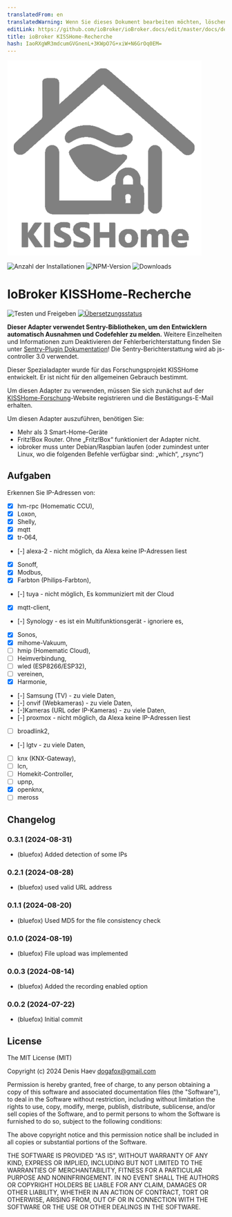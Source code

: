 ```yaml
---
translatedFrom: en
translatedWarning: Wenn Sie dieses Dokument bearbeiten möchten, löschen Sie bitte das Feld "translationsFrom". Andernfalls wird dieses Dokument automatisch erneut übersetzt
editLink: https://github.com/ioBroker/ioBroker.docs/edit/master/docs/de/adapterref/iobroker.kisshome-research/README.md
title: ioBroker KISSHome-Recherche
hash: IaoRXgWR3mdcumGVGnenL+3KWpO7G+xiW+N6GrOq0EM=
---
```

![Logo](../../../en/adapterref/iobroker.kisshome-research/admin/kisshome-research.png)

![Anzahl der Installationen](http://iobroker.live/badges/kisshome-research-stable.svg)
![NPM-Version](http://img.shields.io/npm/v/iobroker.kisshome-research.svg)
![Downloads](https://img.shields.io/npm/dm/iobroker.kisshome-research.svg)

# IoBroker KISSHome-Recherche
![Testen und Freigeben](https://github.com/ioBroker/ioBroker.kisshome-research/workflows/Test%20and%20Release/badge.svg) [![Übersetzungsstatus](https://weblate.iobroker.net/widgets/adapters/-/kisshome-research/svg-badge.svg)](https://weblate.iobroker.net/engage/adapters/?utm_source=widget)

**Dieser Adapter verwendet Sentry-Bibliotheken, um den Entwicklern automatisch Ausnahmen und Codefehler zu melden.** Weitere Einzelheiten und Informationen zum Deaktivieren der Fehlerberichterstattung finden Sie unter [Sentry-Plugin Dokumentation](https://github.com/ioBroker/plugin-sentry#plugin-sentry)! Die Sentry-Berichterstattung wird ab js-controller 3.0 verwendet.

Dieser Spezialadapter wurde für das Forschungsprojekt KISSHome entwickelt. Er ist nicht für den allgemeinen Gebrauch bestimmt.

Um diesen Adapter zu verwenden, müssen Sie sich zunächst auf der [KISSHome-Forschung](https://kisshome-feldversuch.if-is.net)-Website registrieren und die Bestätigungs-E-Mail erhalten.

Um diesen Adapter auszuführen, benötigen Sie:

- Mehr als 3 Smart-Home-Geräte
- Fritz!Box Router. Ohne „Fritz!Box“ funktioniert der Adapter nicht.
- iobroker muss unter Debian/Raspbian laufen (oder zumindest unter Linux, wo die folgenden Befehle verfügbar sind: „which“, „rsync“)

## Aufgaben
Erkennen Sie IP-Adressen von:

- [X] hm-rpc (Homematic CCU),
- [X] Loxon,
- [X] Shelly,
- [X] mqtt
- [X] tr-064,
- [-] alexa-2 - nicht möglich, da Alexa keine IP-Adressen liest
- [X] Sonoff,
- [X] Modbus,
- [X] Farbton (Philips-Farbton),
- [-] tuya - nicht möglich, Es kommuniziert mit der Cloud
- [X] mqtt-client,
- [-] Synology - es ist ein Multifunktionsgerät - ignoriere es,
- [X] Sonos,
- [X] mihome-Vakuum,
- [ ] hmip (Homematic Cloud),
- [ ] Heimverbindung,
- [ ] wled (ESP8266/ESP32),
- [ ] vereinen,
- [X] Harmonie,
- [-] Samsung (TV) - zu viele Daten,
- [-] onvif (Webkameras) - zu viele Daten,
- [-]Kameras (URL oder IP-Kameras) - zu viele Daten,
- [-] proxmox - nicht möglich, da Alexa keine IP-Adressen liest
- [ ] broadlink2,
- [-] lgtv - zu viele Daten,
- [ ] knx (KNX-Gateway),
- [ ] lcn,
- [ ] Homekit-Controller,
- [ ] upnp,
- [X] openknx,
- [ ] meross

<!-- Platzhalter für die nächste Version (am Anfang der Zeile):

### **IN ARBEIT** -->

## Changelog
### 0.3.1 (2024-08-31)
* (bluefox) Added detection of some IPs

### 0.2.1 (2024-08-28)
* (bluefox) used valid URL address

### 0.1.1 (2024-08-20)
* (bluefox) Used MD5 for the file consistency check

### 0.1.0 (2024-08-19)
* (bluefox) File upload was implemented

### 0.0.3 (2024-08-14)
* (bluefox) Added the recording enabled option

### 0.0.2 (2024-07-22)
* (bluefox) Initial commit

## License
The MIT License (MIT)

Copyright (c) 2024 Denis Haev <dogafox@gmail.com>

Permission is hereby granted, free of charge, to any person obtaining a copy
of this software and associated documentation files (the "Software"), to deal
in the Software without restriction, including without limitation the rights
to use, copy, modify, merge, publish, distribute, sublicense, and/or sell
copies of the Software, and to permit persons to whom the Software is
furnished to do so, subject to the following conditions:

The above copyright notice and this permission notice shall be included in all
copies or substantial portions of the Software.

THE SOFTWARE IS PROVIDED "AS IS", WITHOUT WARRANTY OF ANY KIND, EXPRESS OR
IMPLIED, INCLUDING BUT NOT LIMITED TO THE WARRANTIES OF MERCHANTABILITY,
FITNESS FOR A PARTICULAR PURPOSE AND NONINFRINGEMENT. IN NO EVENT SHALL THE
AUTHORS OR COPYRIGHT HOLDERS BE LIABLE FOR ANY CLAIM, DAMAGES OR OTHER
LIABILITY, WHETHER IN AN ACTION OF CONTRACT, TORT OR OTHERWISE, ARISING FROM,
OUT OF OR IN CONNECTION WITH THE SOFTWARE OR THE USE OR OTHER DEALINGS IN THE
SOFTWARE.